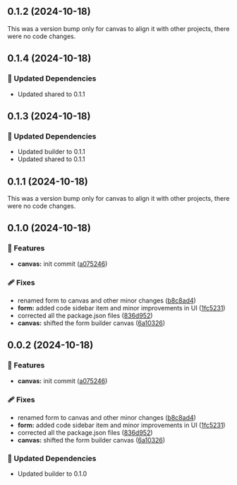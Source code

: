 ## 0.1.2 (2024-10-18)

This was a version bump only for canvas to align it with other projects, there were no code changes.

## 0.1.4 (2024-10-18)

### 🧱 Updated Dependencies

- Updated shared to 0.1.1

## 0.1.3 (2024-10-18)

### 🧱 Updated Dependencies

- Updated builder to 0.1.1
- Updated shared to 0.1.1

## 0.1.1 (2024-10-18)

This was a version bump only for canvas to align it with other projects, there were no code changes.

## 0.1.0 (2024-10-18)

### 🚀 Features

- **canvas:** init commit ([a075246](https://github.com/rhinobase/fibr/commit/a075246))

### 🩹 Fixes

- renamed form to canvas and other minor changes ([b8c8ad4](https://github.com/rhinobase/fibr/commit/b8c8ad4))
- **form:** added code sidebar item and minor improvements in UI ([1fc5231](https://github.com/rhinobase/fibr/commit/1fc5231))
- corrected all the package.json files ([836d952](https://github.com/rhinobase/fibr/commit/836d952))
- **canvas:** shifted the form builder canvas ([6a10326](https://github.com/rhinobase/fibr/commit/6a10326))

## 0.0.2 (2024-10-18)

### 🚀 Features

- **canvas:** init commit ([a075246](https://github.com/rhinobase/fibr/commit/a075246))

### 🩹 Fixes

- renamed form to canvas and other minor changes ([b8c8ad4](https://github.com/rhinobase/fibr/commit/b8c8ad4))
- **form:** added code sidebar item and minor improvements in UI ([1fc5231](https://github.com/rhinobase/fibr/commit/1fc5231))
- corrected all the package.json files ([836d952](https://github.com/rhinobase/fibr/commit/836d952))
- **canvas:** shifted the form builder canvas ([6a10326](https://github.com/rhinobase/fibr/commit/6a10326))

### 🧱 Updated Dependencies

- Updated builder to 0.1.0